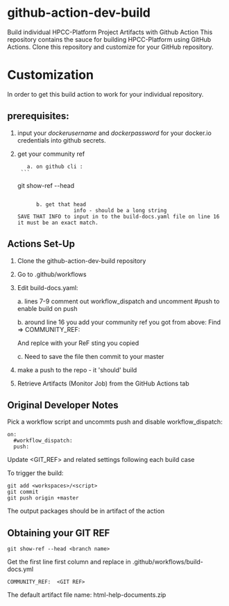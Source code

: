 # github-action-dev-build
Build individual HPCC-Platform Project Artifacts with Github Action
This repository contains the sauce for building HPCC-Platform using GitHub Actions. 
Clone this repository and customize for your GitHub repository. 
# Customization
In order to get this build action to work for your individual repository. 
## prerequisites: 
  1. input your *dockerusername* and *dockerpassword* for your docker.io credentials into github secrets.
  2. get your community ref

            a. on github cli :
          ```
     git show-ref --head
     ```

           b. get that head
                       info - should be a long string
     SAVE THAT INFO to input in to the build-docs.yaml file on line 16
     it must be an exact match.

## Actions Set-Up 

1. Clone the github-action-dev-build repository

2. Go to .github/workflows

3. Edit build-docs.yaml:

   a. lines 7-9 comment out workflow_dispatch and uncomment #push to enable build on push

   b. around line 16 you add your community ref you got from  above:
        Find =>  COMMUNITY_REF:  <GIT REF>

   And replce <GIT REF> with your ReF sting you copied 

   c. Need to save the file then commit to your master
      
6. make a push to the repo - it 'should' build

7. Retrieve Artifacts (Monitor Job) from the GitHub Actions tab    


## Original Developer Notes
Pick a workflow script and uncommts push and disable workflow_dispatch:

```code
on:
  #workflow_dispatch:
  push:
```
Update <GIT_REF> and related settings following each build case

To trigger the build:
```console
git add <workspaces>/<script>
git commit
git push origin +master
```
The output packages should be in artifact of the action

## Obtaining your GIT REF 
```console
git show-ref --head <branch name>
```
Get the first line first column and replace <GIT REF> in .github/workflows/build-docs.yml
```code
COMMUNITY_REF:  <GIT REF>
```
The default artifact file name: html-help-documents.zip

